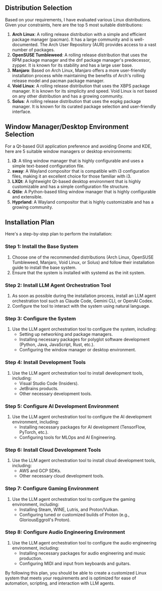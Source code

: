 ## Distribution Selection

Based on your requirements, I have evaluated various Linux distributions. Given your constraints, here are the top 5 most suitable distributions:

1. **Arch Linux**: A rolling release distribution with a simple and efficient package manager (pacman). It has a large community and is well-documented. The Arch User Repository (AUR) provides access to a vast number of packages.
2. **OpenSUSE Tumbleweed**: A rolling release distribution that uses the RPM package manager and the dnf package manager's predecessor, zypper. It is known for its stability and has a large user base.
3. **Manjaro**: Based on Arch Linux, Manjaro offers a more user-friendly installation process while maintaining the benefits of Arch's rolling release model and pacman package manager.
4. **Void Linux**: A rolling release distribution that uses the XBPS package manager. It is known for its simplicity and speed. Void Linux is not based on any other distribution and has a growing community.
5. **Solus**: A rolling release distribution that uses the eopkg package manager. It is known for its curated package selection and user-friendly interface.

## Window Manager/Desktop Environment Selection

For a Qt-based GUI application preference and avoiding Gnome and KDE, here are 5 suitable window managers or desktop environments:

1. **i3**: A tiling window manager that is highly configurable and uses a simple text-based configuration file.
2. **sway**: A Wayland compositor that is compatible with i3 configuration files, making it an excellent choice for those familiar with i3.
3. **LXQt**: A lightweight Qt-based desktop environment that is highly customizable and has a simple configuration file structure.
4. **Qtile**: A Python-based tiling window manager that is highly configurable and extensible.
5. **Hyprland**: A Wayland compositor that is highly customizable and has a growing community.

## Installation Plan

Here's a step-by-step plan to perform the installation:

### Step 1: Install the Base System

1. Choose one of the recommended distributions (Arch Linux, OpenSUSE Tumbleweed, Manjaro, Void Linux, or Solus) and follow their installation guide to install the base system.
2. Ensure that the system is installed with systemd as the init system.

### Step 2: Install LLM Agent Orchestration Tool

1. As soon as possible during the installation process, install an LLM agent orchestration tool such as Claude Code, Gemini CLI, or OpenAI Codex.
2. Configure the tool to interact with the system using natural language.

### Step 3: Configure the System

1. Use the LLM agent orchestration tool to configure the system, including:
	* Setting up networking and package managers.
	* Installing necessary packages for polyglot software development (Python, Java, JavaScript, Rust, etc.).
	* Configuring the window manager or desktop environment.

### Step 4: Install Development Tools

1. Use the LLM agent orchestration tool to install development tools, including:
	* Visual Studio Code (Insiders).
	* JetBrains products.
	* Other necessary development tools.

### Step 5: Configure AI Development Environment

1. Use the LLM agent orchestration tool to configure the AI development environment, including:
	* Installing necessary packages for AI development (TensorFlow, PyTorch, etc.).
	* Configuring tools for MLOps and AI Engineering.

### Step 6: Install Cloud Development Tools

1. Use the LLM agent orchestration tool to install cloud development tools, including:
	* AWS and GCP SDKs.
	* Other necessary cloud development tools.

### Step 7: Configure Gaming Environment

1. Use the LLM agent orchestration tool to configure the gaming environment, including:
	* Installing Steam, WINE, Lutris, and Proton/Vulkan.
	* Configuring tuned or customized builds of Proton (e.g., GloriousEggroll's Proton).

### Step 8: Configure Audio Engineering Environment

1. Use the LLM agent orchestration tool to configure the audio engineering environment, including:
	* Installing necessary packages for audio engineering and music production.
	* Configuring MIDI and input from keyboards and guitars.

By following this plan, you should be able to create a customized Linux system that meets your requirements and is optimized for ease of automation, scripting, and interaction with LLM agents.